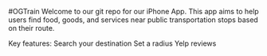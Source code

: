 #OGTrain
Welcome to our git repo for our iPhone App. This app aims to help users find food, goods, and services near public transportation stops based on their route.

Key features:
	Search your destination
	Set a radius
	Yelp reviews